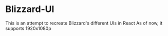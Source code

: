# Blizzard-UI

This is an attempt to recreate Blizzard's different UIs in React
As of now, it supports 1920x1080p
